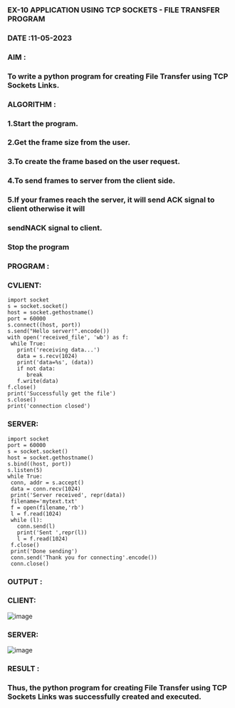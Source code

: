 ### EX-10 APPLICATION USING TCP SOCKETS - FILE TRANSFER PROGRAM

### DATE :11-05-2023

### AIM :
### To write a python program for creating File Transfer using TCP Sockets Links.

### ALGORITHM :

### 1.Start the program.
### 2.Get the frame size from the user.
### 3.To create the frame based on the user request.
### 4.To send frames to server from the client side.
### 5.If your frames reach the server, it will send ACK signal to client otherwise it will 
### sendNACK signal to client.
### Stop the program

### PROGRAM :

### CVLIENT:
```
import socket
s = socket.socket()
host = socket.gethostname()
port = 60000
s.connect((host, port))
s.send("Hello server!".encode())
with open('received_file', 'wb') as f:
 while True:
   print('receiving data...')
   data = s.recv(1024)
   print('data=%s', (data))
   if not data:
      break
   f.write(data)
f.close()
print('Successfully get the file')
s.close()
print('connection closed')
```

### SERVER:
```
import socket
port = 60000
s = socket.socket()
host = socket.gethostname()
s.bind((host, port)) 
s.listen(5)
while True:
 conn, addr = s.accept()
 data = conn.recv(1024)
 print('Server received', repr(data))
 filename='mytext.txt'
 f = open(filename,'rb')
 l = f.read(1024)
 while (l):
   conn.send(l)
   print('Sent ',repr(l))
   l = f.read(1024)
 f.close()
 print('Done sending')
 conn.send('Thank you for connecting'.encode())
 conn.close()
 ```

### OUTPUT :
### CLIENT:
![image](https://github.com/Nithishramasaravanan/EX-10/assets/119394063/f814fa2e-9538-444e-a042-fdb899dd689f)
### SERVER:
![image](https://github.com/Nithishramasaravanan/EX-10/assets/119394063/88db690a-83a9-4e06-ac3b-eaa57dc97b11)

### RESULT :
### Thus, the python program for creating File Transfer using TCP Sockets Links was successfully created and executed.
